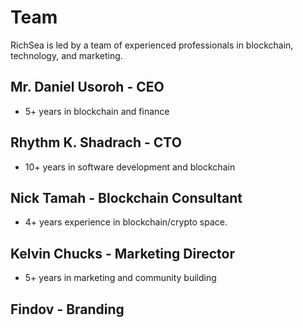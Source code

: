 # Team

RichSea is led by a team of experienced professionals in blockchain, technology, and marketing.

## Mr. Daniel Usoroh - CEO
- 5+ years in blockchain and finance

## Rhythm K. Shadrach - CTO
- 10+ years in software development and blockchain

## Nick Tamah - Blockchain Consultant
- 4+ years experience in blockchain/crypto space.

## Kelvin Chucks - Marketing Director
- 5+ years in marketing and community building

## Findov - Branding

